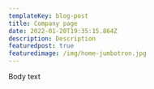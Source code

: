 ```yaml
---
templateKey: blog-post
title: Company page
date: 2022-01-20T19:35:15.864Z
description: Description
featuredpost: true
featuredimage: /img/home-jumbotron.jpg
---
```

Body text